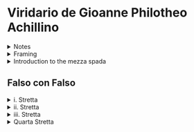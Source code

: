 # Viridario de Gioanne Philotheo Achillino

<details>
<summary>Notes</summary>
This is a work in progress English translation of the sword and buckler plays from Viridario de Gioanne Philotheo Achillino. I'm making use of my basic understanding of Italian, various online translation resources, and trying to infer some of the meaning behind some of the more linguistic flourishes in the original text.
If I get something wrong, or if you have a better translation or interpretation for anything included, feel free to submit an issue or a PR.

</details>

<details>
<summary>Framing</summary>

```
Doue e Franco e compagni il dir mimena,
Che ritrouor Chironne in un boschetto .
Chironne in vista i giudico gagliardi,
Per canto imbraccio il scudo, e prese i dardi.

Domandol nome il tutto gli narrórnoi
E come gli mandaua allui Mercurio
```

```
Doue and Franco and comrades reveal to me,
that Chironne was found in a grove.
With Chironne's insight, I judge them to be nimbly disposed of body,
and so covering well with the shield, and gripping the darts.
I inquired his name, they told me the tale, and how
Mercurio had commanded them to him.
```

This is how the story leads into the section on the sword lessons, establishing Chironne as the fencing instructor and the sons of Minos as the students.

</details>

<details>
<summary>
Introduction to the mezza spada
</summary>

```
Disse Chironne, io non faro soggiorno,
Ma ne l'imprese gravi mai non furio.
Voglio ciascun di voi far prima adorno
Nello schermireze, e fieui bono alcurio ,

Che quādo un homo ha grāde arte e possan
Il se puo dir che ogni altro al Modo auáza .
```

```
So says Chironne, I will not follow fashions,
so never undertake these grave matters with fury.
I wish for each of you to be first decent
in fencing, and be fierce, strong, and proud
As when one has good art and might,
they may learn these additional forms.
```

Achiallino states he won't follow the format used by other teachers, and instructs students to take this shit seriously and not to lose their temper.

He also states the plays should be used by a fencer with knowledge and confidence in Bolognese style fencing, which is clear from the lack of explanations of the basic cuts, guards, and terms throughout.

```
Piglia la spada in mano col brocchiero
Leggiadro col pie dritto va in traverso
Dal dritto lato tuo destro еe mainero
Accioche tu non par schermitor perso,
Passando per parer piu vago e fiero/
E far il gioco piu polyco e terso.
Tocca il brocchier col falso di la spada,
E la spada in guarda alta sa che vada.
```

```
Take the sword and buckler in hand
Step with your right foot traversing
to the right side in this manner
Additionally, so you aren't lost in fencing,
Pacing, in my opinion, is most elusive and proud,
and the play will be smooth and polished.
Touch the buckler to the false of the sword,
and your sword in high guard, as you go by.
```

A few important takeaways from this paragraph that Achillino feels are worth mentioning. We're instructed to stand in oblique right foot forward guards, and assured that learning tempo is both difficult and extremely important to polishing our fencing. We are also told to keep our sword in high guards when in presence, and guard the inside of our hand with the buckler.

```
Se dir volesse il gioco a parte a parter
I passi, i colpi, i tocchi, i falsi, i dritti,
lo vergarei ben piu di mille charte.
Basta i secreti grandi io tharro ditci
Quanti ne sono qualı in tutta larrer
Che questi sono stati mei profirti.
Vsanza e а far ire assalti in questo gioco,
Sel ne tocco uno ogniun torni al suo loco.
```

```
To teach the game piece by piece,
from the steps, the touches, the strikes, the false and the true.
I could write well over a thousand papers.
Sufficient great secrets I valiantly tell you.
Largely they are as the whole art.
that these situations you stand to benefit.
Use and do the three assaulti to this range,
with their touch each one accounts for their place
```

Achillino is reiterating he is not teaching from basics, but is teaching techniques at what is considered the cruicial distance in fencing.

The "three assaulti" refer to the long plays, or flourishes done from the _gioco largo_, though none are in this tretise, but we can assume they are common in the Bolognese tradition. Achillino instructs us to use these to reach the _mezza spada_, then switch to the appropriate technique based on the situation.

```
Le cose de importancia io voglio dire
Ardisco dir chio dico ogni secreto .
Giungendo a mezza spada nel schermire,
Starli in dui modi solo e consuero ,
Fil fallo con fil fallo puo aduenire ,
O fil dritto con dritro, hor giamo driero .
Ciascun eller puo agente e patiente.
Chi fie piu accorto e Maestro fia vincente .
```

```
The things of importance I desire to say:
I dare to tell you every secret
on coming to the half swords in fencing,
Standing in two fashions simple and common.
The false can come to the false,
or the dritto to the dritto, now already behind.
Either one can be the agent or the patient.
Whoever is more aware and masterful will be the victor
```

Finishing up the intro, Achillino tells us the mechanics of playing in the _mezza spada_. We can be crossed at the false edge or at the true edge. Either we or our opponent can act first as the agent, or counter that action as the patient. The last line indicates the most important thing is our situational awareness, which lets us know _which_ technique to employ, and second to be masterful, or practiced, to actually _use_ the techniques.

</details>

## Falso con Falso

<details>
	<summary>i. Stretta</summary>

### Agente

```
Se sei falso con falso a mezza spada
Voltagli un falso ne la destra tempia.
El tuo pe destro indieto presto vada
e tra un reverso spinto e sie botta empia.
Sel contra di tal stretta far ti aggrada
```

```
If you are falso on falso at the half sword,
You turn a falso to the right temple.
Quickly pass to your right hand,
and thrust a pushed reverso and it will strike wicked
if the counter of such a stretta pleases you.
```

I read this play as starting in _right coda lunga alta_, throwing a false edge cut to the opponent's face, and should they counter the cut strongly, using the energy from their parry to cut around to _guardia entrare_ on the right, and passing with the left foot to thrust.

Achillino specifies to "thrust a pushed reverso", which I have taken to mean a true edge push-cut with the palm down. Think a very small reverso tondo while extending the hands forward with the whole body behind it.

### Patiente

```
Voltando il falso che chi toglie stempia,
Va col pie dritto al suo dritco e un reverso
Tondo alla drita tempia i da a traverso.
```

```
As the turn of the falso that which distempers
Go with right foot to their right and a reverso
tondo to the right temple given across
```

As the agent turns the false edge to provoke a defensive reaction, step to their outside with the right foot and attack in preparation with a reverso tondo, which crosses back over the line to your right. To get the power required, weight your left foot with a hip turn while bringing the sword to reverse head guard, then strike the tondo while stepping into measure with the right foot and follow with a triangle step back to _right coda lunga alta_.

</details>

<details>
<summary>ii. Stretta</summary>

### Agente

```
Item essendo a mezza spada anchora
Managli un calcio al pettenecchio en questa
Passi il pie dritto dopo al stanco e allhora
Dagli un fendente dritto su la testa.
```

```
Similarly being at the half sword again.
Direct a kick to the privates for this
pass the right foot behind the _stanco_ and at that time
strike them with a fendente dritto to the head
```

_stanco_ can be translated as tired, bored, exhausted, or standing. I read it as the non-dominant, or trailing foot.

We deliver the kick with the right foot, and pass back while delivering a mandritto fendente, we don't move our left foot.

### Patiente

```
Il contra e questo senza far dimora
Dandoti il calcio con la penna presta
Del brocchier dagli al schinco fortemente,
Tu pari il calcio, e quel non da il fendente.
```

```
The counter and this do without delay
Giving the kick with the _penna_ they supplied
of the buckler delivered to the shin bones strongly,
You parry the kick, and they can't give the fendente.
```

We strike the leg with the buckler as our opponent tries to kick us in the groin. A noble defense, which allows us to keep our sword free to either parry the fendente or, if it isn't thrown, to riposte.

</details>

<details>

<summary>iii. Stretta</summary>

### Agente

```
Se la stretta e col pie sinistro inanzi
Passa col destro e darli un falso fingi
Accio chel tuo nimico a ingegno avanzi.
La spada drieto al capo fa gli attingi
Fa chel pie manco tuo al suo dritto danzi
alla la fina stanca il capo i spingi
la man dritta gli ficca fra le cosse
trabaccaratti drieto se Hercul fosse.
```

```
You are crossed with left foot forward
Pass with right and deliver a falso feignt
for the purpose that your foe thinks they have the advantage.
The sword (back, behind, along) to the head they draw
make your left foot to their right dance
to as far as their left foot, thrust the head
the right arm and shove them
tumbling back if Hercul goes.
```

We throw a similar falso feight to stretta i. while passing obliquely to our right, expecting our opponent to begin throwing the reverso as the counter. If they draw their hand back to throw the blow, we step back in as far as their left leg, shoving their arm to their head.

### Patiente

```
Capo Tondo Contra
Il contra e questo quando il singe darti
Il falso non te movere a tal vista
Quando il getta la spada per ficcarti
Il capo alla lasina farai trista
sua vira se gran passo puoi tirarti
dopo al pie stanco il destro e fa tu invista
cioe in spada in armi poi un reverso mena.
ne puoi fallir che tu non gli dia pena.
```

```
Head tondo counter
The counter and this that it alone you strike
the falso not moving to such sight.
When they throw the sword to get you
the head to therein, make them mourn
their turn a great step can draw
with the left foot to the right and cover yourself,
rather, bring the sword to ready (then, future action) a reverso strike
you cannot fail when you are not given pain.
```

We deflect the provocation by going to reverse head guard, without moving our feet, and when the hand comes in to push our arm, we pull our left foot and body back and strike a reverso tondo. This is likely an oblique pass back.

</details>

<details>
<summary>Quarta Stretta</summary>

```
Item al volto/ cioe nel polso stanco
Fingi di dare un falso en questo fare
Lascia piover la spada in atto franco
Di molinetto e fa il pie stanco andare
Verso il suo destro e in cio non esser maco.
Anzi un reverso spinto babbi en menare
ne la sua tempia dritta. Al contra attendi,
Accioche anchor da questo te deffendi.
```

```
In the same way the turn / That is in pushed left
Feight of granting a falso this do
Let the sword fall freely down
of molinetto and do the left foot enter
towards their right and in that don't be (bruised?).
Also a pushed reverso (savage|with guile) to hit
in their right temple. The counter expected,
that another in this you defend.
```

Here, we perform a falso feight to their right temple, as above, in this case bringing our left foot obliquely to their right. Using the force of their parry, we perform a _molinetto_ to cut around to their outside, pushing our reverso to their head while covering the line.

```
Quando il dimostrara il falso menare
serra la spada insieme col brocchiero.
Mentre chel passa col stanco per dare
a te in la tempia quel reverso fiero.
Il tuo pie stanco alquanto fa passare
dopo dal dritto e in tanto su mainiero
in acro guarda de intrar con un falso/
el suo reverso a lui non sera valso.
```

```
When they display the falso
clamp the sword together with buckler.
While that pass of left about to hit
at you in the temple with the proud reverso.
Your left leg (small quantity) passes
with (from and/or to) right and in so many is (manageable / gentle)
in (a?to) guarda de intrare with a falso
their reverso will for then not will be fruitful
```

When the falso comes in, we parry with the false edge while bringing our sword to our buckler, and advancing slightly with our left foot, prompting the cut-around. We push with both hands into guardia de inrare while stepping with our right, closing the opening on our outside and thrusting to the chest.

</details>
